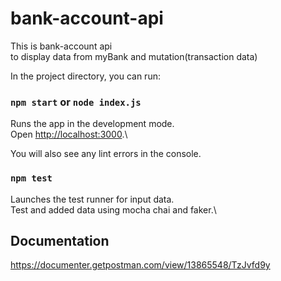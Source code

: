 # bank-account-api
This is bank-account api\
to display data from myBank and mutation(transaction data) 

In the project directory, you can run:

### `npm start` or `node index.js`

Runs the app in the development mode.\
Open [http://localhost:3000](http://localhost:3000).\

You will also see any lint errors in the console.

### `npm test`

Launches the test runner for input data.\
Test and added data using mocha chai and faker.\

## Documentation
https://documenter.getpostman.com/view/13865548/TzJvfd9y
